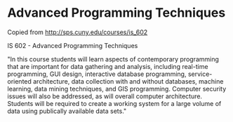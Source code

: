 Advanced Programming Techniques
===============================

Copied from http://sps.cuny.edu/courses/is_602

IS 602 - Advanced Programming Techniques

"In this course students will learn aspects of contemporary programming that are important for data gathering and analysis, including real-time programming, GUI design, interactive database programming, service-oriented architecture, data collection with and without databases, machine learning, data mining techniques, and GIS programming. Computer security issues will also be addressed, as will overall computer architecture. Students will be required to create a working system for a large volume of data using publically available data sets."
